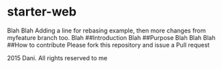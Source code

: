 # starter-web
Blah Blah Adding a line for rebasing example, then more changes from myfeature branch too. Blah
##Introduction
Blah
##Purpose
Blah Blah Blah
##How to contribute
Please fork this repository and issue a Pull request

2015 Dani. All rights reserved to me
